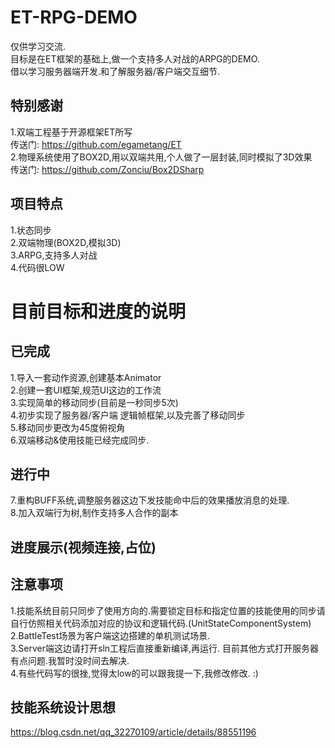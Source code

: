 # ET-RPG-DEMO
仅供学习交流.  
目标是在ET框架的基础上,做一个支持多人对战的ARPG的DEMO.   
借以学习服务器端开发.和了解服务器/客户端交互细节.  

## 特别感谢
1.双端工程基于开源框架ET所写   
传送门: https://github.com/egametang/ET    
2.物理系统使用了BOX2D,用以双端共用,个人做了一层封装,同时模拟了3D效果    
传送门: https://github.com/Zonciu/Box2DSharp   


## 项目特点   
1.状态同步  
2.双端物理(BOX2D,模拟3D)  
3.ARPG,支持多人对战   
4.代码很LOW

# 目前目标和进度的说明   
## 已完成
1.导入一套动作资源,创建基本Animator     
2.创建一套UI框架,规范UI这边的工作流    
3.实现简单的移动同步(目前是一秒同步5次)    
4.初步实现了服务器/客户端 逻辑帧框架,以及完善了移动同步    
5.移动同步更改为45度俯视角   
6.双端移动&使用技能已经完成同步.

## 进行中   
7.重构BUFF系统,调整服务器这边下发技能命中后的效果播放消息的处理.    
8.加入双端行为树,制作支持多人合作的副本

## 进度展示(视频连接,占位)


## 注意事项
1.技能系统目前只同步了使用方向的.需要锁定目标和指定位置的技能使用的同步请自行仿照相关代码添加对应的协议和逻辑代码.(UnitStateComponentSystem)   
2.BattleTest场景为客户端这边搭建的单机测试场景.    
3.Server端这边请打开sln工程后直接重新编译,再运行. 目前其他方式打开服务器有点问题.我暂时没时间去解决.    
4.有些代码写的很挫,觉得太low的可以跟我提一下,我修改修改. :)

## 技能系统设计思想
https://blog.csdn.net/qq_32270109/article/details/88551196




